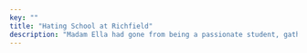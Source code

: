 ```yaml
---
key: ""
title: "Hating School at Richfield"
description: "Madam Ella had gone from being a passionate student, gathering others to study every Saturday, to hating the sight of any book with the Richfield logo on it. It was a slow decent to hell, thankfully she was strong enough to notice and analyze what was the root cause of the change. Also bookmark the page 'Recovering from Richfield', for how she fought to regain her love for 'knowledge' again and propel her doctorate journey despite Richfield."
---
```

